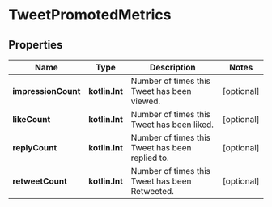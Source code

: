 
# TweetPromotedMetrics

## Properties
Name | Type | Description | Notes
------------ | ------------- | ------------- | -------------
**impressionCount** | **kotlin.Int** | Number of times this Tweet has been viewed. |  [optional]
**likeCount** | **kotlin.Int** | Number of times this Tweet has been liked. |  [optional]
**replyCount** | **kotlin.Int** | Number of times this Tweet has been replied to. |  [optional]
**retweetCount** | **kotlin.Int** | Number of times this Tweet has been Retweeted. |  [optional]



